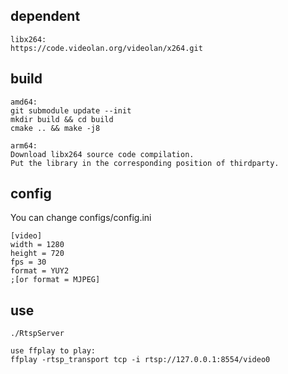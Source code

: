 ## dependent
```
libx264:
https://code.videolan.org/videolan/x264.git
```

## build
```
amd64:
git submodule update --init
mkdir build && cd build
cmake .. && make -j8

arm64:
Download libx264 source code compilation.
Put the library in the corresponding position of thirdparty.
```

## config

You can change configs/config.ini 
```
[video]
width = 1280
height = 720
fps = 30
format = YUY2 
;[or format = MJPEG]
```

## use
```
./RtspServer

use ffplay to play:
ffplay -rtsp_transport tcp -i rtsp://127.0.0.1:8554/video0
```
